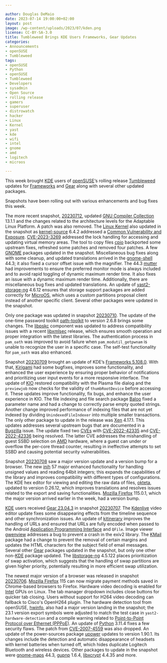 ```yaml
---

author: Douglas DeMaio 
date: 2023-07-14 19:00:00+02:00
layout: post
image: /wp-content/uploads/2023/07/kden.png
license: CC-BY-SA-3.0
title: Tumbleweed Brings KDE Users Frameworks, Gear Updates
categories:
- Announcements
- openSUSE
- Tumbleweed
tags:
- openSUSE
- Python
- openSUSE
- Tumbleweed
- Developers
- sysadmin
- Open Source
- rolling release
- gamers
- superuser
- distrowatch
- hacker
- Linux
- Kernel
- yast
- kde
- wifi
- intel
- gnome
- amd
- logitech
- microos

---
```


This week brought [KDE](https://kde.org) users of [openSUSE](https://get.opensuse.org/)‘s rolling release [Tumbleweed](https://get.opensuse.org/tumbleweed/) updates for [Frameworks](https://kde.org/announcements/frameworks/5/5.108.0/) and [Gear](https://kde.org/announcements/gear/23.04.3/) along with several other updated packages.

Snapshots have been rolling out with various enhancements and bug fixes this week.

The more recent snapshot, [20230712](https://lists.opensuse.org/archives/list/factory@lists.opensuse.org/thread/K364RTOIQ64CDQYTKT7KVLNZHPGYQGR5/), updated [GNU Compiler Collection](https://gcc.gnu.org/) 13.1.1 and the changes related to the architecture levels for the Adaptable Linux Platform. A patch was also removed. The [Linux Kernel](https://www.kernel.org/) also updated in the snapshot as [kernel-source](https://www.kernel.org/) 6.4.2 addressed a [Common Vulnerability and Exposure](https://en.wikipedia.org/wiki/Common_Vulnerabilities_and_Exposures). [CVE-2023-3269](https://www.suse.com/security/cve/CVE-2023-3269.html) addressed the lock handling for accessing and updating virtual memory areas. The tool to copy files [cpio](https://www.gnu.org/software/cpio/) backported some upstream fixes, refreshed some patches and removed four patches. A few [GNOME](https://www.gnome.org/) packages updated in the snapshot. Miscellaneous bug fixes along with some cleanup, and updated translations arrived in the [gnome-shell](https://wiki.gnome.org/Projects/GnomeShell) 44.3; it also fixed a cursor offset issue with the magnifier. The 44.3 [mutter](https://gitlab.gnome.org/GNOME/mutter) had improvements to ensure the preferred monitor mode is always included and to avoid rapid toggling of dynamic maximum render time. It also fixes an issue with a dynamic maximum render time. Additionally, there are miscellaneous bug fixes and updated translations. An update of [yast2-storage-ng](https://github.com/yast/yast-storage-ng) 4.6.12 ensures that storage support packages are added correctly for [MicroOS](https://get.opensuse.org/microos/), which uses a custom partitions proposal client instead of another specific client. Several other packages were updated in the snapshot.

Only one package was updated in snapshot [20230710](https://lists.opensuse.org/archives/list/factory@lists.opensuse.org/thread/GTH3UH26MLM7CUTWY7LXSWXKZ6Y5KZLD/). The update of the one-time password toolkit [oath-toolkit](https://www.nongnu.org/oath-toolkit/) to version 2.6.8 brings some changes. The [libpskc](https://www.nongnu.org/oath-toolkit/libpskc-api/pskc-tutorial-library.html) component was updated to address compatibility issues with a recent [libxmlsec](https://www.aleksey.com/xmlsec/index.html) release, which ensures smooth operation and proper integration with the latest libraries. The authentication process in `pam_oath` was improved to avoid failure when `pam_modutil_getpwnam` is unable to recognize the user in a specific case. The self-test functionality for `pam_oath` was also enhanced.

Snapshot [20230709](https://lists.opensuse.org/archives/list/factory@lists.opensuse.org/thread/4LEUM2LBBQWN5CBAESOKRB532LO7IJPH/) brought an update of KDE’s [Frameworks 5.108.0](https://kde.org/announcements/frameworks/5/5.108.0/). With that, [Kirigami](https://github.com/KDE/kirigami) had some bugfixes, improves some functionality, and enhanced the user experience by ensuring proper behavior of notifications and prioritizing user input events for a more responsive interface. The update of [KIO](https://api.kde.org/frameworks/kio/html/index.html) restored compatibility with the Plasma file dialog and the `previewjob` now checks for the validity of `thumbRootDevice` before accessing it. These updates improve functionality, fix bugs, and enhance the user experience in KIO. The file indexing and file search package [Baloo](https://community.kde.org/Baloo) fixed a parameter name and had a change to correctly parse empty quoted strings. Another change improved performance of indexing files that are not yet indexed by dividing `UnindexedFileIndexer` into multiple smaller transactions. The only other package to update in the release was [Xen](https://xenproject.org/) 4.17.1. This updates addresses several upstream bugs that are documented in a [Bugzilla](https://bugzilla.opensuse.org/show_bug.cgi?id=1027519) issue. The update fixed two [CVEs](https://en.wikipedia.org/wiki/Common_Vulnerabilities_and_Exposures) with [CVE-2022-42335](https://www.suse.com/security/cve/CVE-2022-42335.html) and [CVE-2022-42336](https://www.suse.com/security/cve/CVE-2022-42336.html) being resolved. The latter CVE addresses the mishandling of guest SSBD selection on [AMD](https://www.amd.com/) hardware, where a guest can under or overflow the per-core thread counter, resulting in ineffective attempts to set SSBD and causing potential security vulnerabilities.

Snapshot [20230708](https://lists.opensuse.org/archives/list/factory@lists.opensuse.org/thread/TTB6FZ2MMSUBKZQ2FPGMH2JIXCYDGP23/) saw a major version update and a version bump for a browser. The new [inih](https://github.com/benhoyt/inih) 57 major enhanced functionality for handling unsigned values and reading 64bit integers; this expands the capabilities of the library and improves compatibility with different types of configurations. The KDE hex editor for viewing and editing the raw data of files, [okteta](https://kde.org/applications/utilities/okteta/), updated to version 0.26.12, which improves translations and resolves issues related to the export and saving functionalities. [Mozilla Firefox](https://www.mozilla.org) 115.0.1, which the major version arrived earlier in the week, had a version bump.

[KDE](https://kde.org) users received [Gear 23.04.3](https://kde.org/announcements/gear/23.04.3/) in snapshot [20230707](https://lists.opensuse.org/archives/list/factory@lists.opensuse.org/thread/GE7I2H75DB2MXJEHKGLEJFYZSQSM4CIL/). The [Kdenlive](https://kdenlive.org/en/) video editor update fixes some disappearing effects from the timeline sequence and other synchronization issues. An update of [kitinerary](https://apps.kde.org/itinerary/) improves the handling of URLs and ensured that URLs are fully encoded when passed to the Android [Application Programming Interface](https://en.wikipedia.org/wiki/API) and `QFile`. Image viewer [gwenview](https://apps.kde.org/gwenview/) addresses a bug to prevent a crash in the exiv2 library. The [KMail](https://apps.kde.org/kmail2/) package had a change to prevent the removal of certain margins and updates the HTML characters for the subject field of email messages. Several other [Gear](https://kde.org/announcements/gear/23.04.3/) packages updated in the snapshot, but only one other non-[KDE](https://kde.org) package updated. The [libstorage-ng](https://github.com/openSUSE/libstorage-ng) 4.5.122 places prioritization of swap activation, which suggests that the handling of swap partitions are given higher priority, potentially resulting in more efficient swap utilization.
	
The newest major version of a browser was released in snapshot [20230706](https://lists.opensuse.org/archives/list/factory@lists.opensuse.org/thread/NAPCDHWTXJLVWVMMGNP7VV3HZOPJZPY2/). [Mozilla Firefox](https://www.mozilla.org) 115 can now migrate payment methods saved in Chrome-based browsers to Firefox. Hardware video decoding is enabled for [Intel](https://www.intel.com/) GPUs on Linux. The tab manager dropdown includes close buttons for quicker tab closing. Users without support for H264 video decoding can fallback to Cisco's OpenH264 plugin. The hardware detection tool from openSUSE, [hwinfo](https://github.com/openSUSE/hwinfo), also had a major version landing in the snapshot; the 23.1 version export symbols were adjusted to match the test case in `yast2-hardware-detection` and a compile warning related to [Point-to-Point Protocol over Ethernet (PPPoE)](https://en.wikipedia.org/wiki/Point-to-Point_Protocol_over_Ethernet). An update of [Python](https://www.python.org/) 3.11.4 fixes a few security flaws. The patch from [CVE-2007-4559](https://www.suse.com/security/cve/CVE-2007-4559.html) was also dropped. An update of the power-sources package [upower](https://upower.freedesktop.org/) updates to version 1.90.1. Its changes include the detection and automatic disappearance of headsets with kernel batteries when turned off, which hides duplicate Logitech Bluetooth and wireless devices. Other packages to update in the snapshot were [gnome-maps](https://gitlab.gnome.org/GNOME/gnome-maps) 44.3, [gupnp](https://gitlab.gnome.org/GNOME/gupnp) 1.6.4, [libxcrypt](https://github.com/besser82/libxcrypt/) 4.4.35 and more.

<meta name="openSUSE, Tumbleweed, Developers, sysadmin, user, Open Source, rolling release, gamers, superuser, distrowatch, hacker, Linux, Kernel, wifi, microos, python, hwinfo, logitech, intel, amd, pppoe" content="HTML,CSS,XML,JavaScript">
